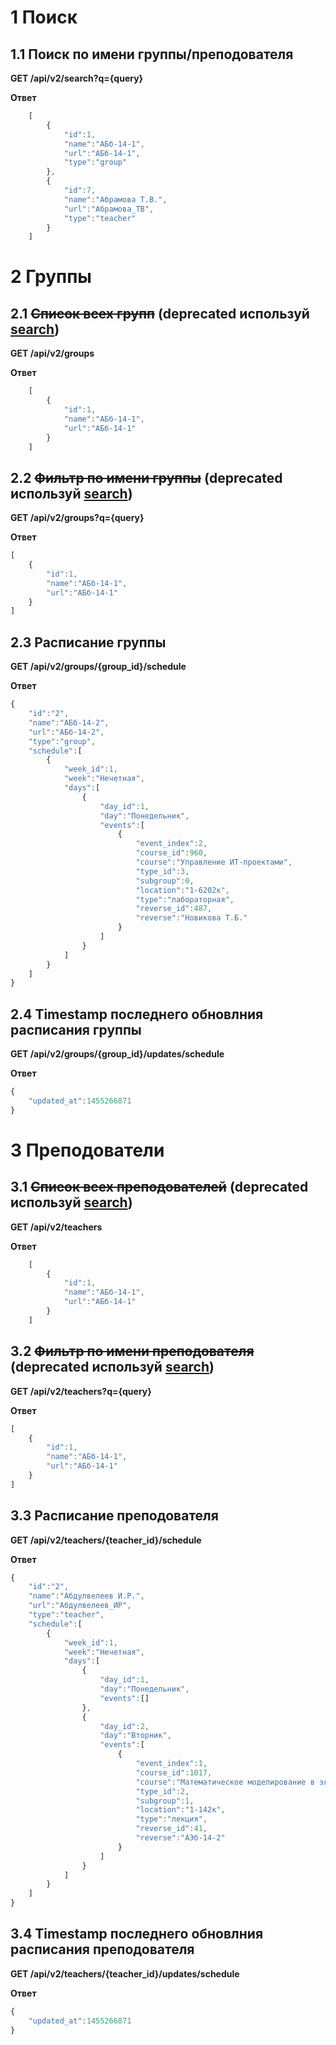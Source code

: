 # 1 Поиск
## 1.1 Поиск по имени группы/преподователя

**GET /api/v2/search?q={query}** <a name="search"></a>

**Ответ**

```javascript
    [
        {
            "id":1,
            "name":"АБб-14-1",
            "url":"АБб-14-1",
            "type":"group"
        },
        {
            "id":7,
            "name":"Абрамова Т.В.",
            "url":"Абрамова_ТВ",
            "type":"teacher"
        }
    ]
```

# 2 Группы
## 2.1 ~~Список всех групп~~ (deprecated используй [search](#search))

**GET /api/v2/groups**

**Ответ**

```javascript
    [
        {
            "id":1,
            "name":"АБб-14-1",
            "url":"АБб-14-1"
        }
    ]
```

## 2.2 ~~Фильтр по имени группы~~ (deprecated используй [search](#search))

**GET /api/v2/groups?q={query}**

**Ответ**

```javascript
[
    {
        "id":1,
        "name":"АБб-14-1",
        "url":"АБб-14-1"
    }
]
```

## 2.3 Расписание группы

**GET /api/v2/groups/{group_id}/schedule**

**Ответ**

```javascript
{
    "id":"2",
    "name":"АБб-14-2",
    "url":"АБб-14-2",
    "type":"group",
    "schedule":[
        {
            "week_id":1,
            "week":"Нечетная",
            "days":[
                {
                    "day_id":1,
                    "day":"Понедельник",
                    "events":[
                        {
                            "event_index":2,
                            "course_id":960,
                            "course":"Управление ИТ-проектами",
                            "type_id":3,
                            "subgroup":0,
                            "location":"1-6202к",
                            "type":"лабораторная",
                            "reverse_id":487,
                            "reverse":"Новикова Т.Б."
                        }
                    ]
                }
            ]
        }
    ]
}
```

## 2.4 Timestamp последнего обновлния расписания группы

**GET /api/v2/groups/{group_id}/updates/schedule**

**Ответ**

```javascript
{
    "updated_at":1455266871
}
```

# 3 Преподователи
## 3.1 ~~Список всех преподователей~~ (deprecated используй [search](#search))

**GET /api/v2/teachers**

**Ответ**

```javascript
    [
        {
            "id":1,
            "name":"АБб-14-1",
            "url":"АБб-14-1"
        }
    ]
```

## 3.2 ~~Фильтр по имени преподователя~~ (deprecated используй [search](#search))

**GET /api/v2/teachers?q={query}**

**Ответ**

```javascript
[
    {
        "id":1,
        "name":"АБб-14-1",
        "url":"АБб-14-1"
    }
]
```

## 3.3 Расписание преподователя

**GET /api/v2/teachers/{teacher_id}/schedule**

**Ответ**

```javascript
{
    "id":"2",
    "name":"Абдулвелеев И.Р.",
    "url":"Абдулвелеев_ИР",
    "type":"teacher",
    "schedule":[
        {
            "week_id":1,
            "week":"Нечетная",
            "days":[
                {
                    "day_id":1,
                    "day":"Понедельник",
                    "events":[]
                },
                {
                    "day_id":2,
                    "day":"Вторник",
                    "events":[
                        {
                            "event_index":1,
                            "course_id":1017,
                            "course":"Математическое моделирование в электроэнергетических системах",
                            "type_id":2,
                            "subgroup":1,
                            "location":"1-142к",
                            "type":"лекция",
                            "reverse_id":41,
                            "reverse":"АЭб-14-2"
                        }
                    ]
                }
            ]
        }
    ]
}
```

## 3.4 Timestamp последнего обновлния расписания преподователя

**GET /api/v2/teachers/{teacher_id}/updates/schedule**

**Ответ**

```javascript
{
    "updated_at":1455266871
}
```